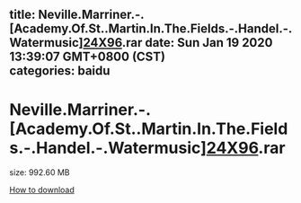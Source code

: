 
title: Neville.Marriner.-.[Academy.Of.St..Martin.In.The.Fields.-.Handel.-.Watermusic][24X96](Flac).rar
date: Sun Jan 19 2020 13:39:07 GMT+0800 (CST)    
categories: baidu
---

# Neville.Marriner.-.[Academy.Of.St..Martin.In.The.Fields.-.Handel.-.Watermusic][24X96](Flac).rar
size: 992.60 MB
 
 

[How to download](https://bpcam.bemobtrk.com/go/2ceec3aa-1ca2-46d6-b9ff-aaa5c184517c?jno=5471)